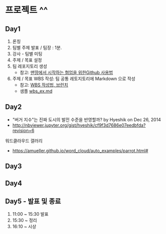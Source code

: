 # 프로젝트 ^^

## Day1

1. 론칭
2. 팀별 주제 발표 / 팀장 : 1분.
3. 강사 - 팀별 미팅
4. 주제 / 목표 설정
5. 팀 레포지토리 생성
    - 참고: [맨땅에서 시작하는 협업을 위한Github 사용법](https://dhgu-dev.medium.com/%EB%A7%A8%EB%95%85%EC%97%90%EC%84%9C-%EC%8B%9C%EC%9E%91%ED%95%98%EB%8A%94-%ED%98%91%EC%97%85%EC%9D%84-%EC%9C%84%ED%95%9C-github-%EC%82%AC%EC%9A%A9%EB%B2%95-46f64418cf81)
7. 주제 / 목표 WBS 작성: 팀 공통 레토지토리에 Markdown 으로 작성
    - 참고: [WBS 작성법, 브런치](https://brunch.co.kr/@yellow-green/14)
    - 샘플 [wbs_ex.md](notebooks/wbs_ex.md)

<!-- 팀 주제:목표
세얼간이: 송한솔, 주제: kaggle e-commerce 행동 데이터. 목표: 상위10% 하위10% 행동이 다른가 패턴.
열매열매: 김예원. 주제: 네이버 뉴스 순위 
고무고무: 이미란. 주제: 코로나 상황 코스피 급등 요인 분석. (일 경제, 상품 정보?) 목표: 
뿌셔뿌셔: 황동욱. 주제: 카타르 월드컵 불매 운동. 목표: 기존 경기 관람 인원 비교.
공조: 정성범 주제: kaggle 넷플릭스 데이터 목표: 비즈 인사이트 
A: 이진서. 주제: 기온 목표: 기온상승 분석.
거북이: 백경희. 주제: 공공자전거 적자 분석   목표: 자전거 회수/관리 측면.
대기만성: 남성희. 주제: 지하철 승차 밀집도. 목표: 코로나 이전 이후 혼잡도
-->

## Day2


 - "버거 지수"는 진짜 도시의 발전 수준을 반영할까? by Hyeshik on Dec 26, 2014
 - http://nbviewer.jupyter.org/gist/hyeshik/cf9f3d7686e07eedbfda?revision=6

워드클라우드 갤러리
 - https://amueller.github.io/word_cloud/auto_examples/parrot.html#


## Day3

## Day4

## Day5 - 발표 및 종료

1. 11:00 ~ 15:30 발표
2. 15:30 ~ 정리
3. 16:10 ~ 시상
